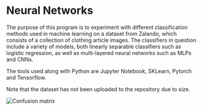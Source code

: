 # Neural Networks

The purpose of this program is to experiment with different classification methods used in machine learning on a dataset from Zalando, which consists of a collection of clothing article images. The classifiers in question include a variety of models, both linearly separable classifiers such as logistic regression, as well as multi-layered neural networks such as MLPs and CNNs.

The tools used along with Python are Jupyter Notebook, SKLearn, Pytorch and Tensorflow. 

Note that the dataset has not been uploaded to the repository due to size.

![Confusion matrix](https://i.imgur.com/csMWhOa.png)
